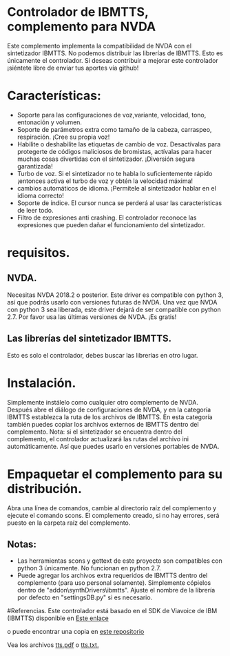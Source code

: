 # Controlador de IBMTTS, complemento para NVDA #
  Este complemento implementa la compatibilidad de NVDA con el sintetizador IBMTTS.
  No podemos distribuir las librerías de IBMTTS. Esto es únicamente el controlador.
  Si deseas contribuir a mejorar este controlador ¡siéntete libre de enviar tus aportes vía github!

# Características:
* Soporte para las configuraciones de voz,variante, velocidad, tono, entonación y volumen.
* Soporte de  parámetros  extra como  tamaño de la cabeza, carraspeo, respiración. ¡Cree su propia voz!
* Habilite o deshabilite las etiquetas de cambio de voz. Desactívalas para protegerte de códigos maliciosos de bromistas, actívalas para hacer muchas cosas divertidas con el sintetizador. ¡Diversión segura garantizada!
* Turbo de voz. Si el sintetizador no te habla lo suficientemente rápido ¡entonces activa el turbo de voz y obtén la velocidad máxima!
* cambios automáticos de idioma. ¡Permítele al sintetizador hablar en el idioma correcto!
* Soporte de índice. El cursor nunca se perderá al usar las características de leer todo.
* Filtro de expresiones anti crashing. El controlador reconoce las expresiones que pueden dañar el funcionamiento del sintetizador.

# requisitos.
## NVDA.
  Necesitas NVDA 2018.2 o posterior. Este driver es compatible con python 3, así que podrás usarlo con versiones futuras de NVDA. Una vez que NVDA con python 3 sea liberada, este driver dejará de ser compatible con python 2.7. Por favor usa las últimas versiones de NVDA.
   ¡Es gratis!

## Las librerías del sintetizador IBMTTS.
  Esto es solo el controlador, debes buscar las librerías en otro lugar.

# Instalación.
  Simplemente instálelo como cualquier otro complemento de NVDA. Después abre el diálogo de configuraciones de NVDA, y en la categoría IBMTTS establezca la ruta de los archivos de IBMTTS.
  En esta categoría también puedes copiar los archivos externos de IBMTTS dentro del complemento.
  Nota: si el sintetizador se encuentra dentro del complemento, el controlador actualizará las rutas del archivo ini automáticamente. Así que puedes usarlo en versiones portables de NVDA.
  
# Empaquetar el complemento para su distribución.
  Abra una línea de comandos, cambie al directorio raíz del complemento y ejecute el comando scons. El complemento creado, si no hay errores, será puesto en la carpeta raíz del complemento.

## Notas:
* Las herramientas scons y gettext de este proyecto son compatibles con python 3 únicamente. No funcionan en python 2.7.
* Puede agregar  los archivos extra requeridos de IBMTTS dentro del complemento (para uso personal solamente). Simplemente cópielos dentro de "addon\synthDrivers\ibmtts". Ajuste el nombre de la librería por defecto en "settingsDB.py" si es necesario.

#Referencias.
 Este controlador está basado en el SDK de Viavoice de IBM (IBMTTS) disponible en [Este enlace](http://www.wizzardsoftware.com/docs/tts.pdf)

o puede encontrar una copia en [este repositorio](https://github.com/david-acm/NVDA-IBMTTS-Driver)

Vea los archivos
[tts.pdf](https://cdn.jsdelivr.net/gh/david-acm/NVDA-IBMTTS-Driver/apiReference/tts.pdf)
o [tts.txt.](https://cdn.jsdelivr.net/gh/david-acm/NVDA-IBMTTS-Driver/apiReference/tts.txt)